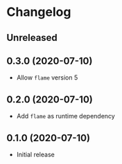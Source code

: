 # Changelog

## Unreleased

## 0.3.0 (2020-07-10)

*   Allow `flame` version 5

## 0.2.0 (2020-07-10)

*   Add `flame` as runtime dependency

## 0.1.0 (2020-07-10)

*   Initial release
